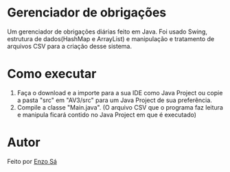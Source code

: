# Gerenciador de obrigações

Um gerenciador de obrigações diárias feito em Java. 
Foi usado Swing, estrutura de dados(HashMap e ArrayList) e manipulação e tratamento de arquivos CSV para a criação desse sistema.

# Como executar

1. Faça o download e a importe para a sua IDE como Java Project ou copie a pasta "src" em "AV3/src" para um Java Project de sua preferência.
2. Compile a classe "Main.java".
(O arquivo CSV que o programa faz leitura e manipula ficará contido no Java Project em que é executado)

# Autor

Feito por [Enzo Sá]([https://github.com/seunome](https://github.com/enzomedeiros0109))
